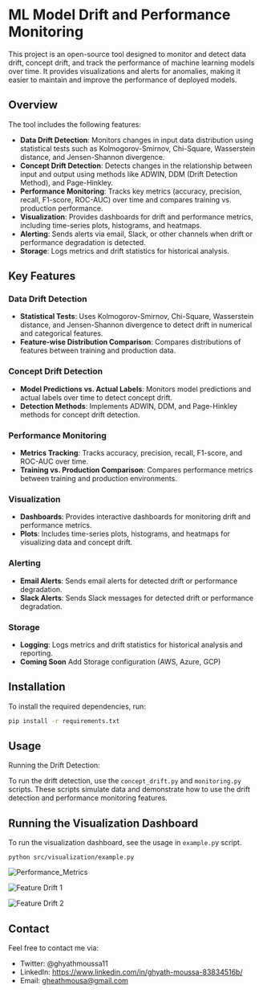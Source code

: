 # ML Model Drift and Performance Monitoring

This project is an open-source tool designed to monitor and detect data drift, concept drift, and track the performance of machine learning models over time. It provides visualizations and alerts for anomalies, making it easier to maintain and improve the performance of deployed models.

## Overview

The tool includes the following features:

- **Data Drift Detection**: Monitors changes in input data distribution using statistical tests such as Kolmogorov-Smirnov, Chi-Square, Wasserstein distance, and Jensen-Shannon divergence.
- **Concept Drift Detection**: Detects changes in the relationship between input and output using methods like ADWIN, DDM (Drift Detection Method), and Page-Hinkley.
- **Performance Monitoring**: Tracks key metrics (accuracy, precision, recall, F1-score, ROC-AUC) over time and compares training vs. production performance.
- **Visualization**: Provides dashboards for drift and performance metrics, including time-series plots, histograms, and heatmaps.
- **Alerting**: Sends alerts via email, Slack, or other channels when drift or performance degradation is detected.
- **Storage**: Logs metrics and drift statistics for historical analysis.

## Key Features

### Data Drift Detection

- **Statistical Tests**: Uses Kolmogorov-Smirnov, Chi-Square, Wasserstein distance, and Jensen-Shannon divergence to detect drift in numerical and categorical features.
- **Feature-wise Distribution Comparison**: Compares distributions of features between training and production data.

### Concept Drift Detection

- **Model Predictions vs. Actual Labels**: Monitors model predictions and actual labels over time to detect concept drift.
- **Detection Methods**: Implements ADWIN, DDM, and Page-Hinkley methods for concept drift detection.

### Performance Monitoring

- **Metrics Tracking**: Tracks accuracy, precision, recall, F1-score, and ROC-AUC over time.
- **Training vs. Production Comparison**: Compares performance metrics between training and production environments.

### Visualization

- **Dashboards**: Provides interactive dashboards for monitoring drift and performance metrics.
- **Plots**: Includes time-series plots, histograms, and heatmaps for visualizing data and concept drift.

### Alerting

- **Email Alerts**: Sends email alerts for detected drift or performance degradation.
- **Slack Alerts**: Sends Slack messages for detected drift or performance degradation.

### Storage

- **Logging**: Logs metrics and drift statistics for historical analysis and reporting.
- **Coming Soon** Add Storage configuration (AWS, Azure, GCP)

## Installation

To install the required dependencies, run:

```sh
pip install -r requirements.txt
```

## Usage

Running the Drift Detection:

To run the drift detection, use the `concept_drift.py` and `monitoring.py` scripts. These scripts simulate data and demonstrate how to use the drift detection and performance monitoring features.

## Running the Visualization Dashboard

To run the visualization dashboard, see the usage in `example.p`y script.

```python src/visualization/example.py```

![Performance_Metrics](assets/image01.png)

![Feature Drift 1](assets/image02.png)

![Feature Drift 2](assets/image03.png)

## Contact

Feel free to contact me via:

* Twitter: @ghyathmoussa11
* LinkedIn: https://www.linkedin.com/in/ghyath-moussa-83834516b/
* Email: gheathmousa@gmail.com